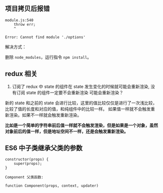 ## 项目拷贝后报错

    module.js:540
        throw err;
        ^
    
    Error: Cannot find module './options'
    
解决方式：

删除 `node_modules`，运行指令 `npm install`。

## redux 相关

1. 订阅了 redux 中 state 的组件在 state 发生变化的时候就可能会重新渲染, 没有订阅 state 的组件一定要不会重新渲染
可能会重新渲染？
 
 新的 state 和之前的 state 会进行比较，这里的值比较仅仅是进行了一次浅比较，比较了值的长度和对应的值，和纯组件中的比较一样。
 如果值一样就不会触发重新渲染。如果不一样就会触发重新渲染。
 
**比如是一个简单的字符串前后值一样就不会触发渲染，但是如果是一个对象，虽然对象前后的值一样，但是地址空间不一样，还是会触发重新渲染。**

## ES6 中子类继承父类的参数

    constructor(props) {
        super(props);
    }
    
    Component 父类函数:
    
    function Component(props, context, updater) 
